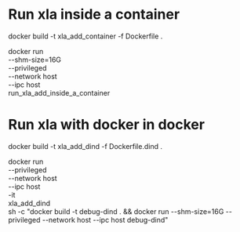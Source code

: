 # Run xla inside a container

docker build -t xla_add_container -f Dockerfile .

docker run \
    --shm-size=16G \
    --privileged \
    --network host \
    --ipc host \
    run_xla_add_inside_a_container

# Run xla with docker in docker

docker build -t xla_add_dind -f Dockerfile.dind .

docker run \
  --privileged \
  --network host \
  --ipc host \
  -it \
  xla_add_dind \
  sh -c "docker build -t debug-dind . && docker run --shm-size=16G --privileged --network host --ipc host debug-dind"
